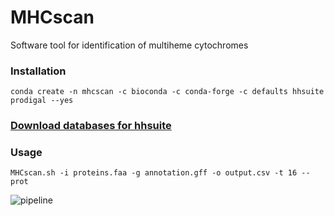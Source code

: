 # MHCscan
Software tool for identification of multiheme cytochromes

### Installation
    conda create -n mhcscan -c bioconda -c conda-forge -c defaults hhsuite prodigal --yes
### [Download databases for hhsuite](https://github.com/soedinglab/hh-suite)

### Usage
    MHCscan.sh -i proteins.faa -g annotation.gff -o output.csv -t 16 --prot

![pipeline]([http://url/to/img.png](https://github.com/Arkadiy-Garber/MHCscan/)https://github.com/Arkadiy-Garber/MHCscan/pipeline.png)
